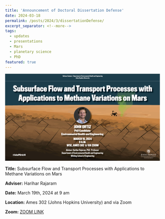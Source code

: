 ```yaml
---
title: 'Announcement of Doctoral Dissertation Defense'
date: 2024-03-18
permalink: /posts/2024/3/dissertationDefense/
excerpt_separator: <!--more-->
tags:
  - updates 
  - presentations
  - Mars
  - planetary science
  - PhD
featured: true 
---
```

<!-- excerpt: "<img src='/images/posts/nmtBureau_walkoutSlide.png' alt='NMT-talkBanner' width='500px'/>" -->

<!-- NOTE: the featured callout in front matter allows the post to appear automatically on the ABOUT page if enabled there. -->
<!-- NOTE: the except_separator in the front matter allows you to manually specify how much of the post is included in the except (in this case, everything between the ``more`` callout. -->
<img src="/images/posts/ortiz_defense_banner.png" alt="defenseBanner" width="600px"/>


<!-- **When:** Tuesday April 18th &nbsp;&nbsp; \| &nbsp;&nbsp; 7 - 8 pm  -->


**Title:** Subsurface Flow and Transport Processes with Applications to Methane Variations on Mars

**Adviser:** Harihar Rajaram

**Date:** March 19th, 2024 at 9 am

**Location:** Ames 302 (Johns Hopkins University) and via Zoom

**Zoom:** [ZOOM LINK](https://wse.zoom.us/j/163705409)


<!-- ![NMT-talkBanner](/images/posts/nmtBureau_walkoutSlide.png) -->



<!-- Excerpt this whole post: -->
<!-- more -->


